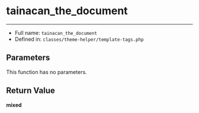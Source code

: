 # tainacan_the_document


***

* Full name: `tainacan_the_document`
* Defined in: `classes/theme-helper/template-tags.php`

## Parameters

This function has no parameters.

## Return Value

**mixed**
